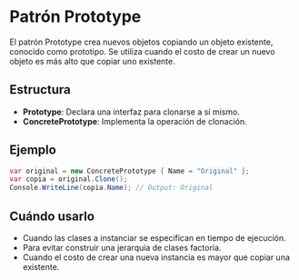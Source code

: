# Patrón Prototype

El patrón Prototype crea nuevos objetos copiando un objeto existente, conocido como prototipo. Se utiliza cuando el costo de crear un nuevo objeto es más alto que copiar uno existente.

## Estructura

- **Prototype**: Declara una interfaz para clonarse a sí mismo.
- **ConcretePrototype**: Implementa la operación de clonación.

## Ejemplo

```csharp
var original = new ConcretePrototype { Name = "Original" };
var copia = original.Clone();
Console.WriteLine(copia.Name); // Output: Original
```

## Cuándo usarlo

- Cuando las clases a instanciar se especifican en tiempo de ejecución.
- Para evitar construir una jerarquía de clases factoría.
- Cuando el costo de crear una nueva instancia es mayor que copiar una existente.
